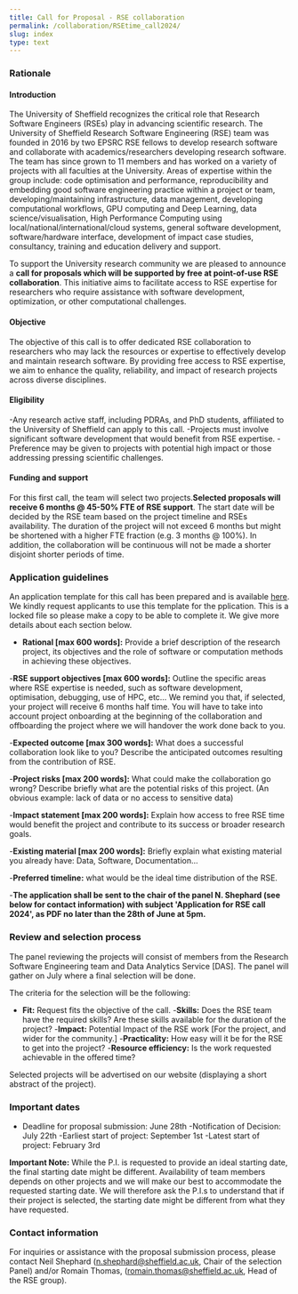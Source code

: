 ```yaml
---
title: Call for Proposal - RSE collaboration
permalink: /collaboration/RSEtime_call2024/
slug: index
type: text
---
```


### Rationale

#### Introduction
The University of Sheffield recognizes the critical role that Research Software Engineers (RSEs) play in advancing scientific research. The University of Sheffield Research Software Engineering (RSE) team was founded in 2016 by two EPSRC RSE fellows to develop research software and collaborate with academics/researchers developing research software. The team has since grown to 11 members and has worked on a variety of projects with all faculties at the University. Areas of expertise within the group include: code optimisation and performance, reproducibility and embedding good software engineering practice within a project or team, developing/maintaining infrastructure, data management, developing computational workflows, GPU computing and Deep Learning, data science/visualisation, High Performance Computing using local/national/international/cloud systems, general software development, software/hardware interface, development of impact case studies, consultancy, training and education delivery and support.

To support the University research community we are pleased to announce a **call for proposals which will be supported by free at point-of-use RSE collaboration**. This initiative aims to facilitate access to RSE expertise for researchers who require assistance with software development, optimization, or other computational challenges.

#### Objective
The objective of this call is to offer dedicated RSE collaboration to researchers who may lack the resources or expertise to effectively develop and maintain research software. By providing free access to RSE expertise, we aim to enhance the quality, reliability, and impact of research projects across diverse disciplines.


#### Eligibility
-Any research active staff, including PDRAs, and PhD students, affiliated to the University of Sheffield can apply to this call.
-Projects must involve significant software development that would benefit from RSE expertise.
-Preference may be given to projects with potential high impact or those addressing pressing scientific challenges.

#### Funding and support
For this first call, the team will select two projects.**Selected proposals will receive 6 months @ 45-50% FTE of RSE support**. The start date will be decided by the RSE team based on the project timeline and RSEs availability. The duration of the project will not exceed 6 months but might be shortened with a higher FTE fraction (e.g. 3 months @ 100%). In addition, the collaboration will be continuous will not be made a shorter disjoint shorter periods of time.


### Application guidelines
An application template for this call has been prepared and is available [here](https://docs.google.com/document/d/1yzqS8gS-iCQ4HgM3dBcYEfYsS9E1Zm28CguZrTMl22M/edit?usp=sharing). We kindly request applicants to use this template for the pplication. This is a locked file so please make a copy to be able to complete it. We give more details about each section below.


- **Rational [max 600 words]:** Provide a brief description of the research project, its objectives and the role of software or computation methods in achieving these objectives.

-**RSE support objectives [max 600 words]:** Outline the specific areas where RSE expertise is needed, such as software development, optimisation, debugging, use of HPC, etc… We remind you that, if selected, your project will receive 6 months half time. You will have to take into account project onboarding at the beginning of the collaboration and offboarding the project where we will handover the work done back to you.

-**Expected outcome [max 300 words]:** What does a successful collaboration look like to you? Describe the anticipated outcomes resulting from the contribution of RSE. 

-**Project risks [max 200 words]:** What could make the collaboration go wrong? Describe briefly what are the potential risks of this project. (An obvious example: lack of data or no access to sensitive data)

-**Impact statement [max 200 words]:** Explain how access to free RSE time would benefit the project and contribute to its success or broader research goals. 

-**Existing material [max 200 words]:** Briefly explain what existing material you already have: Data, Software, Documentation…

-**Preferred timeline:** what would be the ideal time distribution of the RSE.

-**The application shall be sent to the chair of the panel N. Shephard (see below for contact information) with subject 'Application for RSE call 2024', as PDF no later than the 28th of June at 5pm.**

### Review and selection process
The panel reviewing the projects will consist of members from the Research Software Engineering team and Data Analytics Service [DAS]. The panel will gather on July where a final selection will be done.

The criteria for the selection will be the following:

- **Fit:** Request fits the objective of the call.
-**Skills:** Does the RSE team have the required skills? Are these skills available for the duration of the project?
-**Impact:** Potential Impact of the RSE work [For the project, and wider for the community.]
-**Practicality:** How easy will it be for the RSE to get into the project?
-**Resource efficiency:** Is the work requested achievable in the offered time?

Selected projects will be advertised on our website (displaying a short abstract of the project).

### Important dates
- Deadline for proposal submission: June 28th
-Notification of Decision: July 22th
-Earliest start of project: September 1st
-Latest start of project: February 3rd

**Important Note:** While the P.I. is requested to provide an ideal starting date, the final starting date might be different. Availability of team members depends on other projects and we will make our best to accommodate the requested starting date. We will therefore ask the P.I.s to understand that if their project is selected, the starting date might be different from what they have requested.


### Contact information
For inquiries or assistance with the proposal submission process, please contact Neil Shephard ([n.shephard@sheffield.ac.uk](mailto:n.shephard@sheffield.ac.uk), Chair of the selection Panel) and/or Romain Thomas, ([romain.thomas@sheffield.ac.uk](mailto:romain.thomas@sheffield.ac.uk), Head of the RSE group).
